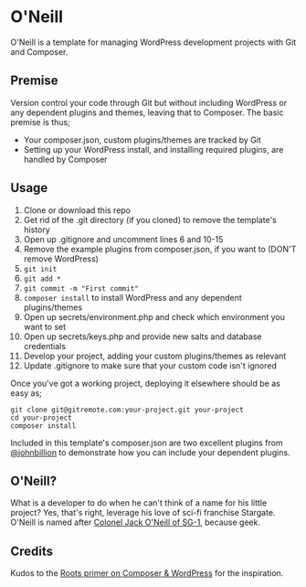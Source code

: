 # O'Neill

O'Neill is a template for managing WordPress development projects with Git and Composer.

## Premise

Version control your code through Git but without including WordPress or any dependent plugins and themes, leaving that to Composer. The basic premise is thus;
* Your composer.json, custom plugins/themes are tracked by Git
* Setting up your WordPress install, and installing required plugins, are handled by Composer

## Usage

1. Clone or download this repo
1. Get rid of the .git directory (if you cloned) to remove the template's history
1. Open up .gitignore and uncomment lines 6 and 10-15
1. Remove the example plugins from composer.json, if you want to (DON'T remove WordPress)
1. `git init`
1. `git add *`
1. `git commit -m "First commit"`
1. `composer install` to install WordPress and any dependent plugins/themes
1. Open up secrets/environment.php and check which environment you want to set
1. Open up secrets/keys.php and provide new salts and database credentials
1. Develop your project, adding your custom plugins/themes as relevant
1. Update .gitignore to make sure that your custom code isn't ignored

Once you've got a working project, deploying it elsewhere should be as easy as;
```
git clone git@gitremote.com:your-project.git your-project
cd your-project
composer install
```

Included in this template's composer.json are two excellent plugins from [@johnbillion](https://github.com/johnbillion) to demonstrate how you can include your dependent plugins.

## O'Neill?

What is a developer to do when he can't think of a name for his little project? Yes, that's right, leverage his love of sci-fi franchise Stargate. O'Neill is named after [Colonel Jack O'Neill of SG-1](https://en.wikipedia.org/wiki/Jack_O'Neill), because geek.

## Credits

Kudos to the [Roots primer on Composer & WordPress](http://roots.io/using-composer-with-wordpress/) for the inspiration.